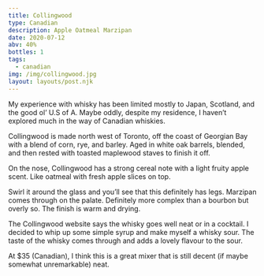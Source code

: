 ```yaml
---
title: Collingwood
type: Canadian
description: Apple Oatmeal Marzipan
date: 2020-07-12
abv: 40%
bottles: 1 
tags:
  - canadian
img: /img/collingwood.jpg
layout: layouts/post.njk
---
```


My experience with whisky has been limited mostly to Japan, Scotland, and the good ol’ U.S of A. Maybe oddly, despite my residence, I haven’t explored much in the way of Canadian whiskies. 

Collingwood is made north west of Toronto, off the coast of Georgian Bay with a blend of corn, rye, and barley. Aged in white oak barrels, blended, and then rested with   toasted maplewood staves to finish it off. 

On the nose, Collingwood has a strong cereal note with a light fruity apple scent. Like oatmeal with fresh apple slices on top. 

Swirl it around the glass and you’ll see that this definitely has legs. Marzipan comes through on the palate. Definitely more complex than a bourbon but overly so.  The finish is warm and drying. 

The Collingwood website says the whisky goes well neat or in a cocktail. I decided to whip up some simple syrup and make myself a whisky sour. The taste of the whisky comes through and adds a lovely flavour to the sour. 

At $35 (Canadian), I think this is a great mixer that is still decent (if maybe somewhat unremarkable) neat. 
